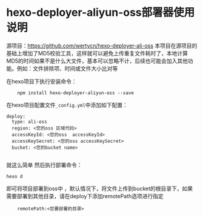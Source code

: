 #  hexo-deployer-aliyun-oss部署器使用说明

源项目：https://github.com/wertycn/hexo-deployer-ali-oss
本项目在源项目的基础上增加了MD5校验工具，这样就可以避免上传重复文件耗时了，本地计算MD5的时间如果不是什么大文件，基本可以忽略不计，后续也可能会加入其他功能。例如：文件排除项、时间或文件大小比对等

在hexo项目下执行安装命令：

```
    npm install hexo-deployer-aliyun-oss --save
```

在hexo项目配置文件`_config.yml`中添加如下配置：

```
deploy:
  type: ali-oss
  region: <您的oss 区域代码>
  accessKeyId: <您的oss  accessKeyId>
  accessKeySecret: <您的oss accessKeySecret>
  bucket: <您的bucket name>
  
```

就这么简单 然后执行部署命令：

```
hexo d
```

即可将项目部署到oss中 ，默认情况下，将文件上传到bucket的根目录下，如果需要部署到其他目录，请在deploy下添加remotePath选项进行指定

```
	remotePath:<您要部署的目录>
```